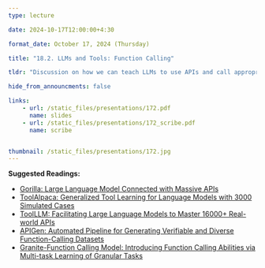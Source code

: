 ```yaml
---
type: lecture

date: 2024-10-17T12:00:00+4:30

format_date: October 17, 2024 (Thursday)

title: "18.2. LLMs and Tools: Function Calling"

tldr: "Discussion on how we can teach LLMs to use APIs and call appropriate functions when required."

hide_from_announcments: false

links: 
    - url: /static_files/presentations/172.pdf
      name: slides
    - url: /static_files/presentations/172_scribe.pdf
      name: scribe


thumbnail: /static_files/presentations/172.jpg
---
```

<!-- Other additional contents using markdown -->
**Suggested Readings:**
- [Gorilla: Large Language Model Connected with Massive APIs](https://arxiv.org/pdf/2305.15334)
- [ToolAlpaca: Generalized Tool Learning for Language Models with 3000 Simulated Cases](https://arxiv.org/pdf/2306.05301)
- [ToolLLM: Facilitating Large Language Models to Master 16000+ Real-world APIs](https://arxiv.org/pdf/2307.16789)
- [APIGen: Automated Pipeline for Generating Verifiable and Diverse Function-Calling Datasets](https://arxiv.org/pdf/2406.18518)
- [Granite-Function Calling Model: Introducing Function Calling Abilities via Multi-task Learning of Granular Tasks](https://arxiv.org/pdf/2407.00121)
